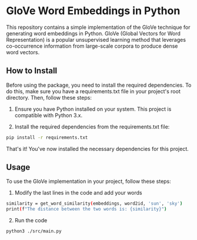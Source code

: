 # GloVe Word Embeddings in Python

This repository contains a simple implementation of the GloVe technique for generating word embeddings in Python. GloVe (Global Vectors for Word Representation) is a popular unsupervised learning method that leverages co-occurrence information from large-scale corpora to produce dense word vectors.

## How to Install

Before using the package, you need to install the required dependencies. To do this, make sure you have a requirements.txt file in your project's root directory. Then, follow these steps:

1. Ensure you have Python installed on your system. This project is compatible with Python 3.x.

2. Install the required dependencies from the requirements.txt file:

```bash
pip install -r requirements.txt
```

That's it! You've now installed the necessary dependencies for this project.

## Usage

To use the GloVe implementation in your project, follow these steps:

1. Modify the last lines in the code and add your words

```bash
similarity = get_word_similarity(embeddings, word2id, 'sun', 'sky')
print(f"The distance between the two words is: {similarity}")
```

2. Run the code
```bash
python3 ./src/main.py
```